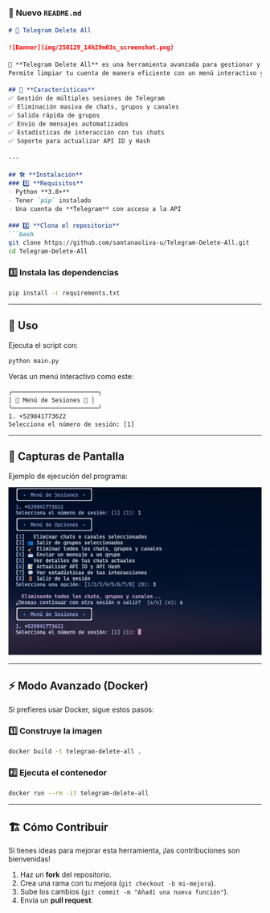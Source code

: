 
### 📌 **Nuevo `README.md`**
```md
# 🚀 Telegram Delete All

![Banner](img/250129_14h29m03s_screenshot.png)

📱 **Telegram Delete All** es una herramienta avanzada para gestionar y eliminar chats, grupos y canales en Telegram.  
Permite limpiar tu cuenta de manera eficiente con un menú interactivo y comandos fáciles de usar.

## 🌟 **Características**
✅ Gestión de múltiples sesiones de Telegram  
✅ Eliminación masiva de chats, grupos y canales  
✅ Salida rápida de grupos  
✅ Envío de mensajes automatizados  
✅ Estadísticas de interacción con tus chats  
✅ Soporte para actualizar API ID y Hash  

---

## 🛠 **Instalación**
### 1️⃣ **Requisitos**
- Python **3.8+**
- Tener `pip` instalado
- Una cuenta de **Telegram** con acceso a la API

### 2️⃣ **Clona el repositorio**
```bash
git clone https://github.com/santanaoliva-u/Telegram-Delete-All.git
cd Telegram-Delete-All
```

### 3️⃣ **Instala las dependencias**
```bash
pip install -r requirements.txt
```

---

## 🚀 **Uso**
Ejecuta el script con:
```bash
python main.py
```
Verás un menú interactivo como este:

```
╭────────────────────────╮
│ 🔹 Menú de Sesiones 🔹 │
╰────────────────────────╯
1. +529841773622
Selecciona el número de sesión: [1]
```

---

## 📸 **Capturas de Pantalla**
Ejemplo de ejecución del programa:

![Ejemplo de Uso](img/250129_14h29m03s_screenshot.png)

---

## ⚡ **Modo Avanzado (Docker)**
Si prefieres usar Docker, sigue estos pasos:

### 1️⃣ **Construye la imagen**
```bash
docker build -t telegram-delete-all .
```

### 2️⃣ **Ejecuta el contenedor**
```bash
docker run --rm -it telegram-delete-all
```

---

## 🏗 **Cómo Contribuir**
Si tienes ideas para mejorar esta herramienta, ¡las contribuciones son bienvenidas!  
1. Haz un **fork** del repositorio.  
2. Crea una rama con tu mejora (`git checkout -b mi-mejora`).  
3. Sube los cambios (`git commit -m "Añadí una nueva función"`).  
4. Envía un **pull request**.  
 
